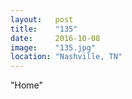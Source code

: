```yaml
---
layout:   post
title:    "135"
date:     2016-10-08
image:    "135.jpg"
location: "Nashville, TN"
---
```


"Home"
